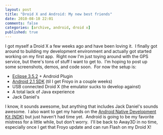 ```yaml
---
layout: post
title: "Droid X and Android: My new best friends"
date: 2010-08-10 22:01
comments: false
categories: [archive, android, droid x]
published: true
---
```


I got myself a Droid X a few weeks ago and have been loving it.  I finally got around to building my development environment and actually got started working on my first app.  Right now I'm just toying around with the GPS service, but there's tons of stuff I want to get to.  I'm hoping to post up some screenshots, demos, and code soon.  For now the setup is:
<ul>
	<li><a href="http://www.eclipse.org/downloads/packages/release/galileo/sr2" target="_blank">Eclipse 3.5.2</a> + Android Plugin</li>
	<li><a href="http://developer.android.com/sdk/index.html" target="_blank">Android 2.1 SDK</a> (til I get Froyo in a couple weeks)</li>
	<li>USB connected Droid X (the emulator sucks to develop against)</li>
	<li>A total lack of Java experience</li>
	<li>Jack Daniel's</li>
</ul>
I know, it sounds awesome, but anything that includes Jack Daniel's sounds awesome.  I also want to get my hands on the <a href="http://developer.android.com/sdk/ndk/index.html" target="_blank">Android Native Development Kit (NDK)</a> but just haven't had time yet.  Android is going to be my favorite mistress for a little while, but don't worry.  I'll be back to Away3D in no time, especially once I get that Froyo update and can run Flash on my Droid X!